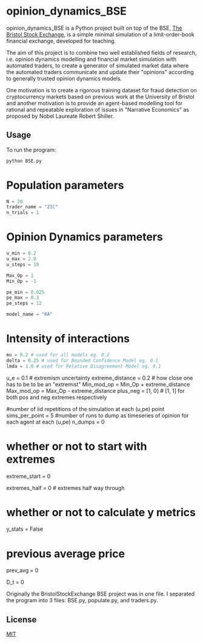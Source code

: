 # opinion_dynamics_BSE

opinion_dynamics_BSE is a Python project built on top of the BSE, [The Bristol
Stock Exchange](https://github.com/davecliff/BristolStockExchange), is a simple minimal simulation of a limit-order-book financial
exchange, developed for teaching.

The aim of this project is to combine two well established fields of research, i.e. opinion dynamics modelling and financial market simulation with automated traders, to create a generator of simulated market data where the automated traders communicate and update their "opinions" according to generally trusted opinion dynamics models.

One motivation is to create a rigorous training dataset for fraud detection on cryptocurrency markets based on previous work at the University of Bristol and another motivation is to provide an agent-based modelling tool for rational and repeatable exploration of issues in "Narrative Economics" as proposed by Nobel Laureate Robert Shiller.

## Usage

To run the program:
```bash
python BSE.py
```

# Population parameters
```python
N = 20
trader_name = "ZIC"
n_trials = 1
```
# Opinion Dynamics parameters
```python
u_min = 0.2
u_max = 2.0
u_steps = 19

Max_Op = 1
Min_Op = -1

pe_min = 0.025
pe_max = 0.3
pe_steps = 12

model_name = "RA"
```

# Intensity of interactions
```python
mu = 0.2 # used for all models eg. 0.2
delta = 0.25 # used for Bounded Confidence Model eg. 0.1
lmda = 1.0 # used for Relative Disagreement Model eg. 0.1
```

u_e = 0.1 # extremism uncertainty
extreme_distance = 0.2 # how close one has to be to be an "extremist"
Min_mod_op = Min_Op + extreme_distance
Max_mod_op = Max_Op - extreme_distance
plus_neg = [1, 0] # [1, 1] for both pos and neg extremes respectively


#number of iid repetitions of the simulation at each (u,pe) point
sims_per_point = 5
#number of runs to dump as timeseries of opinion for each agent at each (u,pe)
n_dumps = 0

# whether or not to start with extremes
extreme_start = 0

extremes_half = 0 # extremes half way through

# whether or not to calculate y metrics
y_stats = False

# previous average price
prev_avg = 0

D_t = 0



Originally the BristolStockExchange BSE project was in one file.
I separated the program into 3 files: BSE.py, populate.py, and traders.py.

## License
[MIT](https://choosealicense.com/licenses/mit/)
